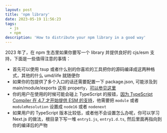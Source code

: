 ```yaml
---
layout: post
title: 'npm library'
date: 2023-05-19 11:56:23
tags:
  - js
  - npm
description: 'How to distribute your npm library in a good way'
---
```


2023 年了，在 npm 生态里如果你要写一个 library 并提供良好的 cjs/esm 支持，下面是一些值得注意的事情：

- 首先可以使用 tsup 或者什么别的你喜欢的工具把你的源码编译成这两种格式，其他的什么 umd/iife 就随便你
- 如果你的包提供了多个入口的话还需要配置一下 package.json, 可能涉及到 main/module/exports 这些 property，[可以参见这里](https://nodejs.org/api/packages.html#package-entry-points)
- 你的用户在使用的时候可能会碰上 TypeScript 的报错，[因为 TypeScript Compiler 在 4.7 才开始提供 ESM 的支持](https://www.typescriptlang.org/docs/handbook/release-notes/typescript-4-7.html#ecmascript-module-support-in-nodejs)，他需要把 `module` 或者 `moduleResolution` 设置成 `node16` 或者 `nodenext`
- 如果用户的 TypeScript 版本比较低，或者他不会设置怎么办呢，你可以学习 Next.js 的做法，根目录下写一堆 `entry1.js`, `entry1.d.ts`, 然后里面再指向到你的编译后的产物
